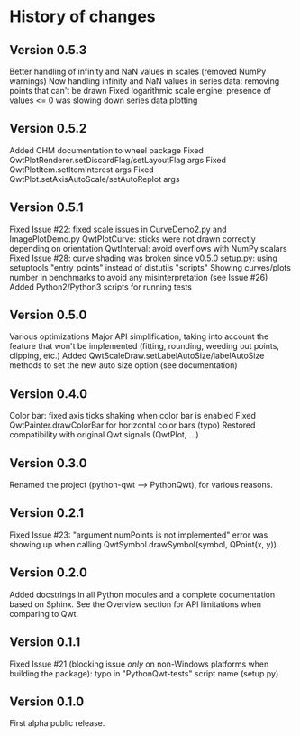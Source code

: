 # History of changes

## Version 0.5.3

Better handling of infinity and NaN values in scales (removed NumPy warnings)
Now handling infinity and NaN values in series data: removing points that can't be drawn
Fixed logarithmic scale engine: presence of values <= 0 was slowing down series data plotting

## Version 0.5.2

Added CHM documentation to wheel package
Fixed QwtPlotRenderer.setDiscardFlag/setLayoutFlag args
Fixed QwtPlotItem.setItemInterest args
Fixed QwtPlot.setAxisAutoScale/setAutoReplot args

## Version 0.5.1

Fixed Issue #22: fixed scale issues in CurveDemo2.py and ImagePlotDemo.py
QwtPlotCurve: sticks were not drawn correctly depending on orientation
QwtInterval: avoid overflows with NumPy scalars
Fixed Issue #28: curve shading was broken since v0.5.0
setup.py: using setuptools "entry_points" instead of distutils "scripts"
Showing curves/plots number in benchmarks to avoid any misinterpretation (see Issue #26)
Added Python2/Python3 scripts for running tests

## Version 0.5.0

Various optimizations
Major API simplification, taking into account the feature that won't be implemented (fitting, rounding, weeding out points, clipping, etc.)
Added QwtScaleDraw.setLabelAutoSize/labelAutoSize methods to set the new auto size option (see documentation)

## Version 0.4.0

Color bar: fixed axis ticks shaking when color bar is enabled
Fixed QwtPainter.drawColorBar for horizontal color bars (typo)
Restored compatibility with original Qwt signals (QwtPlot, ...)

## Version 0.3.0

Renamed the project (python-qwt --> PythonQwt), for various reasons.

## Version 0.2.1

Fixed Issue #23: "argument numPoints is not implemented" error was showing up 
when calling QwtSymbol.drawSymbol(symbol, QPoint(x, y)).

## Version 0.2.0

Added docstrings in all Python modules and a complete documentation based on 
Sphinx. See the Overview section for API limitations when comparing to Qwt.

## Version 0.1.1

Fixed Issue #21 (blocking issue *only* on non-Windows platforms when building 
the package): typo in "PythonQwt-tests" script name (setup.py)

## Version 0.1.0

First alpha public release.

